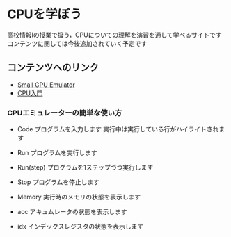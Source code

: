 # CPUを学ぼう

高校情報Iの授業で扱う，CPUについての理解を演習を通して学べるサイトです
コンテンツに関しては今後追加されていく予定です

## コンテンツへのリンク
- [Small CPU Emulator](./emulator)
- [CPU入門](./lect1)

### CPUエミュレーターの簡単な使い方

[](./a.png)

- Code
プログラムを入力します
実行中は実行している行がハイライトされます

- Run
プログラムを実行します

- Run(step)
プログラムを1ステップづつ実行します

- Stop
プログラムを停止します

- Memory
実行時のメモリの状態を表示します

- acc
アキュムレータの状態を表示します

- idx
インデックスレジスタの状態を表示します

[](./b.png)
